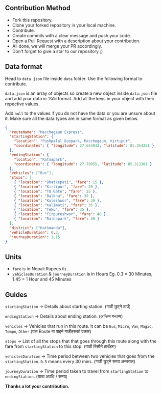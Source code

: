 ## Contribution Method
- Fork this repository.
- Clone your forked repository in your local machine.
- Contribute.
- Create commits with a clear message and push your code.
- Open a Pull Request with a description about your contribution.
- All done, we will merge your PR accordingly.
- Don't forget to give a star to our repository ;)

## Data format
Head to `data.json` file inside `data` folder. Use the following format to contribute.

`data.json` is an array of objects so create a new object inside `data.json` file and add your data in `JSON` format.
Add all the keys in your object with their repective values. 

Add `null` to the values if you do not have the data or you are unsure about it.
Make sure all the data types are in same format as given below.

```json
{
  "routeName": "Macchegaun Express",
  "startingStation": {
    "location": "Pushpalal Buspark, Macchegaun, Kirtipur",
    "coordinates": { "longitude": 27.664942, "latitude": 85.254251 }
  },
  "endingStation": {
    "location": "Ratnapark",
    "coordinates": { "longitude": 27.70055, "latitude": 85.313381 }
  },
  "vehicles": ["Bus"],
  "stops": [
    { "location": "Bhatkepati", "fare": 15 },
    { "location": "Kirtipur", "fare": 20 },
    { "location": "TU Gate", "fare": 25 },
    { "location": "Balkhu", "fare": 30 },
    { "location": "Kuleshwor", "fare": 30 },
    { "location": "Kalimati", "fare": 35 },
    { "location": "Teku", "fare": 35 },
    { "location": "Tirpureshwor", "fare": 40 },
    { "location": "Ratnapark", "fare": 40 }
  ],
  "district": ["Kathmandu"],
  "vehicleDuration": 0.3,
  "journeyDuration": 1.15
}

```

## Units
- `fare` is in Nepali Rupees `Rs.`.
- `vehiclesDuration` & `journeyDuration` is in Hours Eg. 0.3 = 30 Minutes, 1.45 = 1 Hour and 45 Minutes
## Guides

`startingStation` -> Details about starting station. (गाडी छुट्ने ठाउँ)

`endingStation` -> Details about ending station. (अन्तिम गन्तब्य)

`vehicles` -> Vehicles that run in this route. It can be `Bus`, `Micro`, `Van`, `Magic`, `Tempo`, `Other` (यस Route मा पाइने गाडीहरुको प्रकार)

`stops` -> List of all the stops that that goes through this route along with the fare from `startingStation` to this stop. (गाडी बिसौने ठाउँहरु)

`vehiclesDuration` -> Time period between two vehicles that goes from the `startingStation`. `0.5` means every 30 mins. (गाडी छुट्ने समय अन्तराल)

`journeyDuration` -> Time period taken to travel from `startingStation` to `endingStation`. (यात्रा अवधि / समय)


**Thanks a lot your contribution.**
